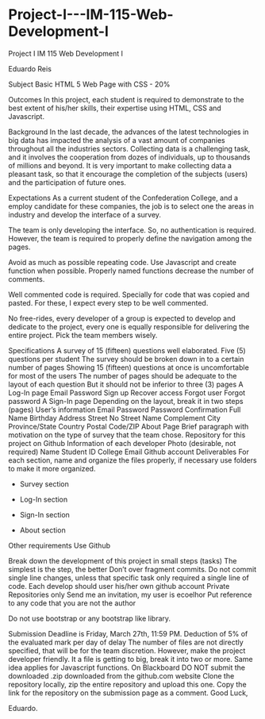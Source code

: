 # Project-I---IM-115-Web-Development-I

Project I
IM 115 Web Development I

Eduardo Reis

Subject
Basic HTML 5 Web Page with CSS - 20%

Outcomes
In this project, each student is required to demonstrate to the best extent of his/her skills, their expertise using HTML, CSS and Javascript.

Background
In the last decade, the advances of the latest technologies in big data has impacted the analysis of a vast amount of companies throughout all the industries sectors. Collecting data is a challenging task, and it involves the cooperation from dozes of individuals, up to thousands of millions and beyond. It is very important to make collecting data a pleasant task, so that it encourage the completion of the subjects (users) and the participation of future ones.

Expectations
As a current student of the Confederation College, and a employ candidate for these companies, the job is to select one the areas in industry and develop the interface of a survey.

The team is only developing the interface. So, no authentication is required. However, the team is required to properly define the navigation among the pages.

Avoid as much as possible repeating code. Use Javascript and create function when possible. Properly named functions decrease the number of comments.

Well commented code is required. Specially for code that was copied and pasted. For these, I expect every step to be well commented.

No free-rides, every developer of a group is expected to develop and dedicate to the project, every one is equally responsible for delivering the entire project. Pick the team members wisely.

Specifications
A survey of 15 (fifteen) questions well elaborated.
Five (5) questions per student
The survey should be broken down in to a certain number of pages
Showing 15 (fifteen) questions at once is uncomfortable for most of the users
The number of pages should be adequate to the layout of each question
But it should not be inferior to three (3) pages
A Log-In page
Email
Password
Sign up
Recover access
Forgot user
Forgot password
A Sign-In page
Depending on the layout, break it in two steps (pages)
User’s information
Email
Password
Password Confirmation
Full Name
Birthday
Address
Street No
Street Name
Complement
City
Province/State
Country
Postal Code/ZIP
About Page
Brief paragraph with motivation on the type of survey that the team chose.
Repository for this project on Github
Information of each developer
Photo (desirable, not required)
Name
Student ID
College Email
Github account
Deliverables
For each section, name and organize the files properly, if necessary use folders to make it more organized.

- Survey section

- Log-In section

- Sign-In section

- About section

Other requirements
Use Github

Break down the development of this project in small steps (tasks)
The simplest is the step, the better
Don’t over fragment commits.
Do not commit single line changes, unless that specific task only required a single line of code.
Each develop should user his/her own github account
Private Repositories only
Send me an invitation, my user is ecoelhor
Put reference to any code that you are not the author

Do not use bootstrap or any bootstrap like library.

Submission
Deadline is Friday, March 27th, 11:59 PM.
Deduction of 5% of the evaluated mark per day of delay
The number of files are not directly specified, that will be for the team discretion. However, make the project developer friendly. It a file is getting to big, break it into two or more.
Same idea applies for Javascript functions.
On Blackboard
DO NOT submit the downloaded .zip downloaded from the github.com website
Clone the repository locally, zip the entire repository and upload this one.
Copy the link for the repository on the submission page as a comment.
Good Luck,

Eduardo.
